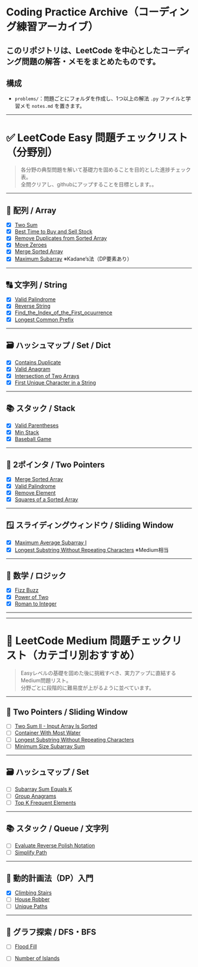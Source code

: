 #  Coding Practice Archive（コーディング練習アーカイブ）

このリポジトリは、LeetCode を中心としたコーディング問題の解答・メモをまとめたものです。  
---

##  構成

- `problems/`：問題ごとにフォルダを作成し、1つ以上の解法 `.py` ファイルと学習メモ `notes.md` を置きます。


---

# ✅ LeetCode Easy 問題チェックリスト（分野別）

> 各分野の典型問題を解いて基礎力を固めることを目的とした進捗チェック表。  
> 全問クリアし、githubにアップすることを目標とします。。

---

## 🔢 配列 / Array

- [x] [Two Sum](https://leetcode.com/problems/two-sum/)
- [x] [Best Time to Buy and Sell Stock](https://leetcode.com/problems/best-time-to-buy-and-sell-stock/)
- [x] [Remove Duplicates from Sorted Array](https://leetcode.com/problems/remove-duplicates-from-sorted-array/)
- [x] [Move Zeroes](https://leetcode.com/problems/move-zeroes/)
- [x] [Merge Sorted Array](https://leetcode.com/problems/merge-sorted-array/)
- [x] [Maximum Subarray](https://leetcode.com/problems/maximum-subarray/) ※Kadane’s法（DP要素あり）

---

## 🔠 文字列 / String

- [x] [Valid Palindrome](https://leetcode.com/problems/valid-palindrome/)
- [x] [Reverse String](https://leetcode.com/problems/reverse-string/)
- [x] [Find_the_Index_of_the_First_ocuurrence](https://leetcode.com/problems/find-the-index-of-the-first-occurrence-in-a-string/description/)
- [x] [Longest Common Prefix](https://leetcode.com/problems/longest-common-prefix/)

---

## 🗃️ ハッシュマップ / Set / Dict

- [x] [Contains Duplicate](https://leetcode.com/problems/contains-duplicate/)
- [x] [Valid Anagram](https://leetcode.com/problems/valid-anagram/)
- [x] [Intersection of Two Arrays](https://leetcode.com/problems/intersection-of-two-arrays/)
- [x] [First Unique Character in a String](https://leetcode.com/problems/first-unique-character-in-a-string/)

---

## 📚 スタック / Stack

- [x] [Valid Parentheses](https://leetcode.com/problems/valid-parentheses/)
- [x] [Min Stack](https://leetcode.com/problems/min-stack/)
- [x] [Baseball Game](https://leetcode.com/problems/baseball-game/)

---

## 👫 2ポインタ / Two Pointers

- [x] [Merge Sorted Array](https://leetcode.com/problems/merge-sorted-array/)
- [x] [Valid Palindrome](https://leetcode.com/problems/valid-palindrome/)
- [x] [Remove Element](https://leetcode.com/problems/remove-element/)
- [x] [Squares of a Sorted Array](https://leetcode.com/problems/squares-of-a-sorted-array/)

---

## 🪟 スライディングウィンドウ / Sliding Window

- [x] [Maximum Average Subarray I](https://leetcode.com/problems/maximum-average-subarray-i/)
- [x] [Longest Substring Without Repeating Characters](https://leetcode.com/problems/longest-substring-without-repeating-characters/) ※Medium相当

---

## 🔢 数学 / ロジック

- [x] [Fizz Buzz](https://leetcode.com/problems/fizz-buzz/)
- [x] [Power of Two](https://leetcode.com/problems/power-of-two/)
- [x] [Roman to Integer](https://leetcode.com/problems/roman-to-integer/)

---
---

# 🚀 LeetCode Medium 問題チェックリスト（カテゴリ別おすすめ）

> Easyレベルの基礎を固めた後に挑戦すべき、実力アップに直結するMedium問題リスト。  
> 分野ごとに段階的に難易度が上がるように並べています。

---

## 👫 Two Pointers / Sliding Window

- [ ] [Two Sum II - Input Array Is Sorted](https://leetcode.com/problems/two-sum-ii-input-array-is-sorted/)
- [ ] [Container With Most Water](https://leetcode.com/problems/container-with-most-water/)
- [ ] [Longest Substring Without Repeating Characters](https://leetcode.com/problems/longest-substring-without-repeating-characters/)
- [ ] [Minimum Size Subarray Sum](https://leetcode.com/problems/minimum-size-subarray-sum/)

---

## 🗃️ ハッシュマップ / Set

- [ ] [Subarray Sum Equals K](https://leetcode.com/problems/subarray-sum-equals-k/)
- [ ] [Group Anagrams](https://leetcode.com/problems/group-anagrams/)
- [ ] [Top K Frequent Elements](https://leetcode.com/problems/top-k-frequent-elements/)

---

## 📚 スタック / Queue / 文字列

- [ ] [Evaluate Reverse Polish Notation](https://leetcode.com/problems/evaluate-reverse-polish-notation/)
- [ ] [Simplify Path](https://leetcode.com/problems/simplify-path/)

---

## 🧠 動的計画法（DP）入門

- [x] [Climbing Stairs](https://leetcode.com/problems/climbing-stairs/)
- [ ] [House Robber](https://leetcode.com/problems/house-robber/)
- [ ] [Unique Paths](https://leetcode.com/problems/unique-paths/)

---

## 🌊 グラフ探索 / DFS・BFS

- [ ] [Flood Fill](https://leetcode.com/problems/flood-fill/)
- [ ] [Number of Islands](https://leetcode.com/problems/number-of-islands/)

